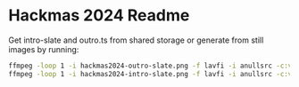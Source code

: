 # Hackmas 2024 Readme

Get intro-slate and outro.ts from shared storage or generate from still images by running:
```sh
ffmpeg -loop 1 -i hackmas2024-outro-slate.png -f lavfi -i anullsrc -c:v mpeg2video -t 10 -aspect 16:9 -c:a mp2 -b:v 15000k -map 0:v -map 1:a outro.ts
ffmpeg -loop 1 -i hackmas2024-intro-slate.png -f lavfi -i anullsrc -c:v mpeg2video -t 10 -aspect 16:9 -c:a mp2 -b:v 15000k -map 0:v -map 1:a intro-background.ts
```
